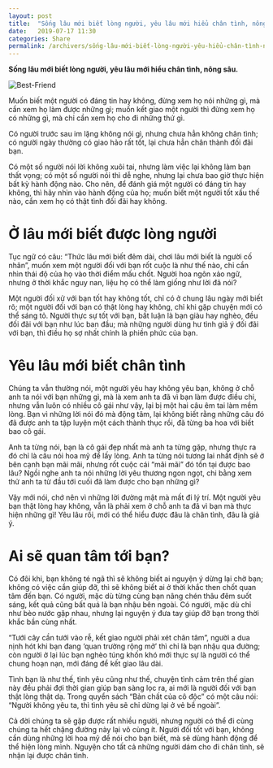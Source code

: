 ```yaml
---
layout: post
title:  "Sống lâu mới biết lòng người, yêu lâu mới hiểu chân tình, nông sâu."
date:   2019-07-17 11:30
categories: Share
permalink: /archivers/sống-lâu-mới-biết-lòng-người-yêu-hiểu-chân-tình-nông-sâu
---
```


**Sống lâu mới biết lòng người, yêu lâu mới hiểu chân tình, nông sâu.**

![Best-Friend](../../images/2.png)

Muốn biết một người có đáng tin hay không, đừng xem họ nói những gì, mà cần xem họ làm được những gì; muốn kết giao một người thì đừng xem họ có những gì, mà chỉ cần xem họ cho đi những thứ gì.

Có người trước sau im lặng không nói gì, nhưng chưa hẳn không chân tình; có người ngày thường có giao hảo rất tốt, lại chưa hẳn chân thành đối đãi bạn.

Có một số người nói lời không xuôi tai, nhưng làm việc lại không làm bạn thất vọng; có một số người nói thì dễ nghe, nhưng lại chưa bao giờ thực hiện bất kỳ hành động nào. Cho nên, để đánh giá một người có đáng tin hay không, thì hãy nhìn vào hành động của họ; muốn biết một người tốt xấu thế nào, cần xem họ có thật tình đối đãi hay không.

# Ở lâu mới biết được lòng người

Tục ngữ có câu: “Thức lâu mới biết đêm dài, chơi lâu mới biết là người cố nhân”, muốn xem một người đối với bạn rốt cuộc là như thế nào, chỉ cần nhìn thái độ của họ vào thời điểm mấu chốt. Người hoa ngôn xảo ngữ, nhưng ở thời khắc nguy nan, liệu họ có thể làm giống như lời đã nói?

Một người đối xử với bạn tốt hay không tốt, chỉ có ở chung lâu ngày mới biết rõ; một người đối với bạn có thật lòng hay không, chỉ khi gặp chuyện mới có thể sáng tỏ. Người thực sự tốt với bạn, bất luận là bạn giàu hay nghèo, đều đối đãi với bạn như lúc ban đầu; mà những người dùng hư tình giả ý đối đãi với bạn, thì điều họ sợ nhất chính là phiền phức của bạn.

# Yêu lâu mới biết chân tình

Chúng ta vẫn thường nói, một người yêu hay không yêu bạn, không ở chỗ anh ta nói với bạn những gì, mà là xem anh ta đã vì bạn làm được điều chi, nhưng vẫn luôn có nhiều cô gái như vậy, lại bị một hai câu êm tai làm mềm lòng. Bạn vì những lời nói đó mà động tâm, lại không biết rằng những câu đó đã được anh ta tập luyện một cách thành thục rồi, đã từng ba hoa với biết bao cô gái.

Anh ta từng nói, bạn là cô gái đẹp nhất mà anh ta từng gặp, nhưng thực ra đó chỉ là câu nói hoa mỹ để lấy lòng. Anh ta từng nói tương lai nhất định sẽ ở bên cạnh bạn mãi mãi, nhưng rốt cuộc cái “mãi mãi” đó tồn tại được bao lâu? Ngồi nghe anh ta nói những lời yêu thương ngon ngọt, chi bằng xem thử anh ta từ đầu tới cuối đã làm được cho bạn những gì?

Vậy mới nói, chớ nên vì những lời đường mật mà mất đi lý trí. Một người yêu bạn thật lòng hay không, vẫn là phải xem ở chỗ anh ta đã vì bạn mà thực hiện những gì! Yêu lâu rồi, mới có thể hiểu được đâu là chân tình, đâu là giả ý.

# Ai sẽ quan tâm tới bạn?

Có đôi khi, bạn không té ngã thì sẽ không biết ai nguyện ý dừng lại chờ bạn; không có việc cần giúp đỡ, thì sẽ không biết ai ở thời khắc then chốt quan tâm đến bạn. Có người, mặc dù từng cùng bạn nâng chén thâu đêm suốt sáng, kết quả cũng bất quá là bạn nhậu bên ngoài. Có người, mặc dù chỉ như bèo nước gặp nhau, nhưng lại nguyện ý đưa tay giúp đỡ bạn trong thời khắc bần cùng nhất.

“Tưới cây cần tưới vào rễ, kết giao người phải xét chân tâm”, người a dua nịnh hót khi bạn đang ‘quan trường rộng mở’ thì chỉ là bạn nhậu qua đường; còn người ở lại lúc bạn nghèo túng khốn khó mới thực sự là người có thể chung hoạn nạn, mới đáng để kết giao lâu dài.

Tình bạn là như thế, tình yêu cũng như thế, chuyện tình cảm trên thế gian này đều phải đợi thời gian giúp bạn sàng lọc ra, ai mới là người đối với bạn thật lòng thật dạ. Trong quyển sách “Bản chất của cô độc” có một câu nói: “Người không yêu ta, thì tình yêu sẽ chỉ dừng lại ở vẻ bề ngoài”.

Cả đời chúng ta sẽ gặp được rất nhiều người, nhưng người có thể đi cùng chúng ta hết chặng đường này lại vô cùng ít. Người đối tốt với bạn, không cần dùng những lời hoa mỹ để nói cho bạn biết, mà sẽ dùng hành động để thể hiện lòng mình. Nguyện cho tất cả những người dám cho đi chân tình, sẽ nhận lại được chân tình.
